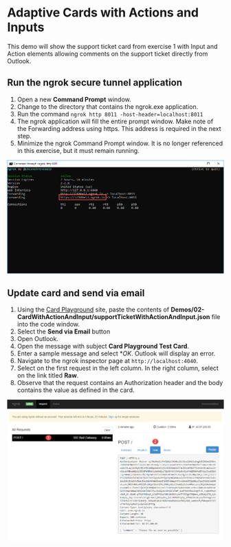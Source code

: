 # Adaptive Cards with Actions and Inputs

This demo will show the support ticket card from exercise 1 with Input and Action elements allowing comments on the support ticket directly from Outlook.

## Run the ngrok secure tunnel application

1. Open a new **Command Prompt** window.
1. Change to the directory that contains the ngrok.exe application.
1. Run the command `ngrok http 8011 -host-header=localhost:8011`
1. The ngrok application will fill the entire prompt window. Make note of the Forwarding address using https. This address is required in the next step.
1. Minimize the ngrok Command Prompt window. It is no longer referenced in this exercise, but it must remain running.

![ngrok Tunnel](../../Images/ngrokTunnel.png)

## Update card and send via email

1. Using the [Card Playground](https://messagecardplayground.azurewebsites.net) site, paste the contents of **Demos/02-CardWithActionAndInput/supportTicketWithActionAndInput.json** file into the code window.
1. Select the **Send via Email** button
1. Open Outlook.
1. Open the message with subject **Card Playground Test Card**.
1. Enter a sample message and select **OK*. Outlook will display an error.
1. Navigate to the ngrok inspector page at `http://localhost:4040`.
1. Select on the first request in the left column. In the right column, select on the link titled **Raw**.
1. Observe that the request contains an Authorization header and the body contains the value as defined in the card.

![ngrok Inspector](../../Images/ngrokInspector.png)
